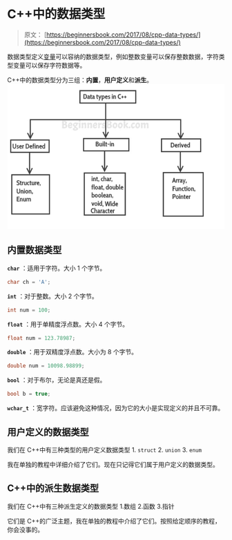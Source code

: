 # C++中的数据类型

> 原文： [https://beginnersbook.com/2017/08/cpp-data-types/](https://beginnersbook.com/2017/08/cpp-data-types/)

数据类型定义[变量](https://beginnersbook.com/2017/08/cpp-variables/)可以容纳的数据类型，例如整数变量可以保存整数数据，字符类型变量可以保存字符数据等。

C++中的数据类型分为三组：**内置**，**用户定义**和**派生**。
![data types in c++](img/1843e64834cf65bbc034a71dc78d4b22.jpg)

## 内置数据类型

**`char`** ：适用于字符。大小 1 个字节。

```cpp
char ch = 'A';
```

**`int`** ：对于整数。大小 2 个字节。

```cpp
int num = 100;
```

**`float`** ：用于单精度浮点数。大小 4 个字节。

```cpp
float num = 123.78987;
```

**`double`** ：用于双精度浮点数。大小为 8 个字节。

```cpp
double num = 10098.98899;
```

**`bool`** ：对于布尔，无论是真还是假。

```cpp
bool b = true;
```

**`wchar_t`** ：宽字符。应该避免这种情况，因为它的大小是实现定义的并且不可靠。

## 用户定义的数据类型

我们在 C++中有三种类型的用户定义数据类型
1\. `struct`
2\. `union`
3\. `enum`

我在单独的教程中详细介绍了它们。现在只记得它们属于用户定义的数据类型。

## C++中的派生数据类型

我们在 C++中有三种派生定义的数据类型
1.数组
2.函数
3.指针

它们是 C++的广泛主题，我在单独的教程中介绍了它们。按照给定顺序的教程，你会没事的。